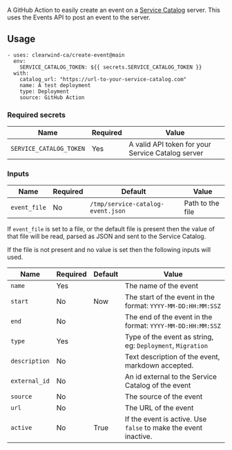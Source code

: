 A GitHub Action to easily create an event on a [Service Catalog](https://github.com/clearwind-ca/service-catalog) server. This uses the Events API to post an event to the server.

## Usage

    - uses: clearwind-ca/create-event@main
      env:
        SERVICE_CATALOG_TOKEN: ${{ secrets.SERVICE_CATALOG_TOKEN }}
      with:
        catalog_url: "https://url-to-your-service-catalog.com"
        name: A test deployment
        type: Deployment
        source: GitHub Action


### Required secrets

|Name|Required|Value|
|-|-|-|
|`SERVICE_CATALOG_TOKEN`|Yes|A valid API token for your Service Catalog server|

### Inputs

|Name|Required|Default|Value|
|-|-|-|-|
|`event_file`|No|`/tmp/service-catalog-event.json`|Path to the file|

If `event_file` is set to a file, or the default file is present then the value of that file will be read, parsed as JSON and sent to the Service Catalog.

If the file is not present and no value is set then the following inputs will used.

|Name|Required|Default|Value|
|-|-|-|-|
|`name`|Yes||The name of the event|
|`start`|No|Now|The start of the event in the format: `YYYY-MM-DD:HH:MM:SSZ`|
|`end`|No||The end of the event in the format: `YYYY-MM-DD:HH:MM:SSZ`|
|`type`|Yes||Type of the event as string, eg: `Deployment`, `Migration`|
|`description`|No||Text description of the event, markdown accepted.|
|`external_id`|No||An id external to the Service Catalog of the event|
|`source`|No||The source of the event|
|`url`|No||The URL of the event|
|`active`|No|True|If the event is active. Use `false` to make the event inactive.|